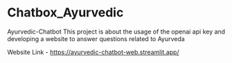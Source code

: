 # Chatbox_Ayurvedic
Ayurvedic-Chatbot
This project is about the usage of the openai api key and developing a website to answer questions related to Ayurveda

Website Link - https://ayurvedic-chatbot-web.streamlit.app/

